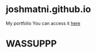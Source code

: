 # joshmatni.github.io
My portfolio
You can access it [here](https://joshmatni.github.io/)

# WASSUPPP
